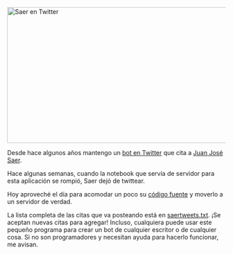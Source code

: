 <html><body><a href="/wp-content/uploads/2014/12/Captura-de-pantalla-2014-12-19-a-las-21.55.35.png"><img class=" wp-image-5259 size-large aligncenter" src="/wp-content/uploads/2014/12/Captura-de-pantalla-2014-12-19-a-las-21.55.35-1024x502.png" alt="Saer en Twitter" width="640" height="314"></a>



Desde hace algunos años mantengo un <a href="https://twitter.com/jjsaer" target="_blank">bot en Twitter</a> que cita a <a href="http://es.wikipedia.org/wiki/Juan_Jos%C3%A9_Saer" target="_blank">Juan José Saer</a>.



Hace algunas semanas, cuando la notebook que servía de servidor para esta aplicación se rompió, Saer dejó de twittear.



Hoy aproveché el día para acomodar un poco su <a href="https://github.com/jjconti/saer-tweets/" target="_blank">código fuente</a> y moverlo a un servidor de verdad.



La lista completa de las citas que va posteando está en <a href="https://github.com/jjconti/saer-tweets/blob/master/saertweets.txt" target="_blank">saertweets.txt</a>. ¡Se aceptan nuevas citas para agregar! Incluso, cualquiera puede usar este pequeño programa para crear un bot de cualquier escritor o de cualquier cosa. Si no son programadores y necesitan ayuda para hacerlo funcionar, me avisan.</body></html>